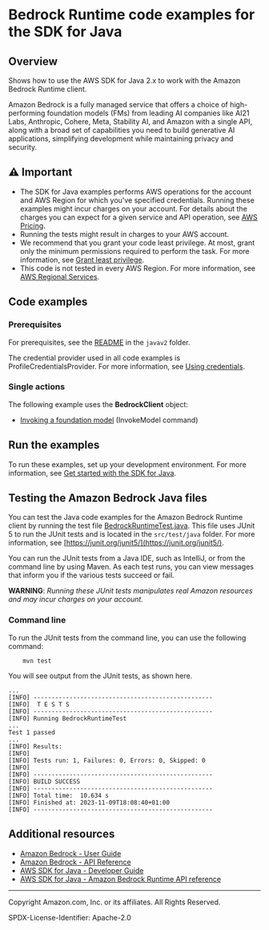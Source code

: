 # Bedrock Runtime code examples for the SDK for Java

## Overview
Shows how to use the AWS SDK for Java 2.x to work with the Amazon Bedrock Runtime client.

Amazon Bedrock is a fully managed service that offers a choice of high-performing foundation models (FMs) from leading AI companies like AI21 Labs, Anthropic, Cohere, Meta, Stability AI, and Amazon with a single API, along with a broad set of capabilities you need to build generative AI applications, simplifying development while maintaining privacy and security.

## ⚠️ Important
* The SDK for Java examples performs AWS operations for the account and AWS Region for which you've specified credentials. Running these examples might incur charges on your account. For details about the charges you can expect for a given service and API operation, see [AWS Pricing](https://aws.amazon.com/pricing/).
* Running the tests might result in charges to your AWS account.
* We recommend that you grant your code least privilege. At most, grant only the minimum permissions required to perform the task. For more information, see [Grant least privilege](https://docs.aws.amazon.com/IAM/latest/UserGuide/best-practices.html#grant-least-privilege).
* This code is not tested in every AWS Region. For more information, see [AWS Regional Services](https://aws.amazon.com/about-aws/global-infrastructure/regional-product-services).

## Code examples

### Prerequisites

For prerequisites, see the [README](../../README.md#Prerequisites) in the `javav2` folder.

The credential provider used in all code examples is ProfileCredentialsProvider. For more information, see [Using credentials](https://docs.aws.amazon.com/sdk-for-java/latest/developer-guide/credentials.html).

### Single actions

The following example uses the **BedrockClient** object:

- [Invoking a foundation model](./src/main/java/com/example/bedrockruntime/InvokeModel.java) (InvokeModel command)

## Run the examples

To run these examples, set up your development environment. For more information,
see [Get started with the SDK for Java](https://docs.aws.amazon.com/sdk-for-java/latest/developer-guide/setup.html).

## Testing the Amazon Bedrock Java files

You can test the Java code examples for the Amazon Bedrock Runtime client by running the test file [BedrockRuntimeTest.java](./src/test/java/BedrockRuntimeTest.java). This file uses JUnit 5 to run the JUnit tests and is located in the `src/test/java` folder. For more information, see [https://junit.org/junit5/](https://junit.org/junit5/).

You can run the JUnit tests from a Java IDE, such as IntelliJ, or from the command line by using Maven. As each test runs, you can view messages that inform you if the various tests succeed or fail.

**WARNING**: _Running these JUnit tests manipulates real Amazon resources and may incur charges on your account._

### Command line
To run the JUnit tests from the command line, you can use the following command:

		mvn test

You will see output from the JUnit tests, as shown here.

    ...
    [INFO] --------------------------------------------------
	[INFO]  T E S T S
    [INFO] --------------------------------------------------
	[INFO] Running BedrockRuntimeTest
    ...
	Test 1 passed
	...
	[INFO] Results:
	[INFO]
	[INFO] Tests run: 1, Failures: 0, Errors: 0, Skipped: 0
	[INFO]
	[INFO] --------------------------------------------------
	[INFO] BUILD SUCCESS
	[INFO] --------------------------------------------------
	[INFO] Total time:  10.634 s
	[INFO] Finished at: 2023-11-09T18:08:40+01:00
	[INFO] --------------------------------------------------

## Additional resources

* [Amazon Bedrock - User Guide](https://docs.aws.amazon.com/bedrock/latest/userguide)
* [Amazon Bedrock - API Reference](https://docs.aws.amazon.com/bedrock/latest/APIReference)
* [AWS SDK for Java - Developer Guide](https://docs.aws.amazon.com/sdk-for-java/latest/developer-guide/home.html)
* [AWS SDK for Java - Amazon Bedrock Runtime API reference](https://sdk.amazonaws.com/java/api/latest/software/amazon/awssdk/services/bedrockruntime/package-summary.html)

---

Copyright Amazon.com, Inc. or its affiliates. All Rights Reserved.

SPDX-License-Identifier: Apache-2.0